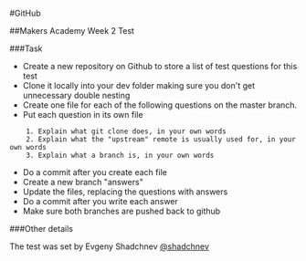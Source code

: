 #GitHub

##Makers Academy Week 2 Test


###Task

* Create a new repository on Github to store a list of test questions for this test
* Clone it locally into your dev folder making sure you don't get unnecessary double nesting
* Create one file for each of the following questions on the master branch. 
* Put each question in its own file 
````
	1. Explain what git clone does, in your own words
	2. Explain what the "upstream" remote is usually used for, in your own words
	3. Explain what a branch is, in your own words
````	
* Do a commit after you create each file
* Create a new branch "answers"
* Update the files, replacing the questions with answers
* Do a commit after you write each answer
* Make sure both branches are pushed back to github


###Other details

The test was set by Evgeny Shadchnev [@shadchnev](https://github.com/shadchnev)

